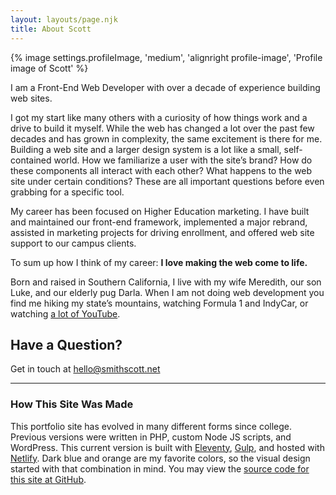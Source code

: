 ```yaml
---
layout: layouts/page.njk
title: About Scott
---
```

{% image settings.profileImage, 'medium', 'alignright profile-image', 'Profile image of Scott' %}

<p class="intro">I am a Front-End Web Developer with over a decade of experience building web sites.</p>

I got my start like many others with a curiosity of how things work and a drive to build it myself. While the web has changed a lot over the past few decades and has grown in complexity, the same excitement is there for me. Building a web site and a larger design system is a lot like a small, self-contained world. How we familiarize a user with the site’s brand? How do these components all interact with each other? What happens to the web site under certain conditions? These are all important questions before even grabbing for a specific tool.

My career has been focused on Higher Education marketing. I have built and maintained our front-end framework, implemented a major rebrand, assisted in marketing projects for driving enrollment, and offered web site support to our campus clients.

To sum up how I think of my career: **I love making the web come to life.**

Born and raised in Southern California, I live with my wife Meredith, our son Luke, and our elderly pug Darla. When I am not doing web development you find me hiking my state’s mountains, watching Formula 1 and IndyCar, or watching [a lot of YouTube](https://www.youtube.com/channel/UCbpMy0Fg74eXXkvxJrtEn3w).

## Have a Question?

Get in touch at [hello@smithscott.net](mailto:hello@smithscott.net)

- - -

### How This Site Was Made

This portfolio site has evolved in many different forms since college. Previous versions were written in PHP, custom Node JS scripts, and WordPress. This current version is built with [Eleventy](https://www.11ty.dev), [Gulp](https://gulpjs.com), and hosted with [Netlify](https://www.netlify.com). Dark blue and orange are my favorite colors, so the visual design started with that combination in mind. You may view the [source code for this site at GitHub](https://github.com/sts24/sts-eleventy).